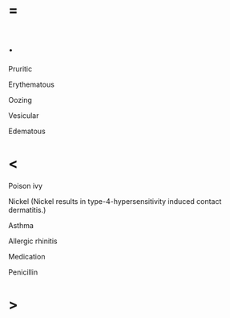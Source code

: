 # =

# .

Pruritic

Erythematous

Oozing

Vesicular

Edematous

# <

Poison ivy

Nickel (Nickel results in type-4-hypersensitivity induced contact dermatitis.)

Asthma

Allergic rhinitis

Medication

Penicillin

# >
